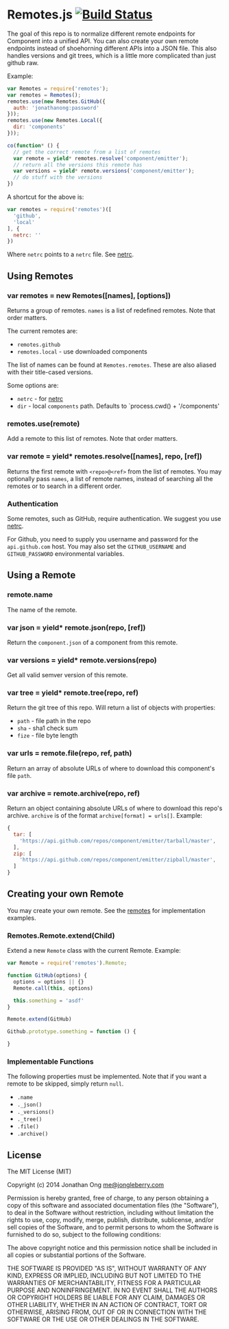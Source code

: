 # Remotes.js [![Build Status](https://travis-ci.org/component/remotes.js.png)](https://travis-ci.org/component/remotes.js)

The goal of this repo is to normalize different remote endpoints for Component into a unified API. You can also create your own remote endpoints instead of shoehorning different APIs into a JSON file. This also handles versions and git trees, which is a little more complicated than just github raw.

Example:

```js
var Remotes = require('remotes');
var remotes = Remotes();
remotes.use(new Remotes.GitHub({
  auth: 'jonathanong:password'
}));
remotes.use(new Remotes.Local({
  dir: 'components'
}));

co(function* () {
  // get the correct remote from a list of remotes
  var remote = yield* remotes.resolve('component/emitter');
  // return all the versions this remote has
  var versions = yield* remote.versions('component/emitter');
  // do stuff with the versions
})
```

A shortcut for the above is:

```js
var remotes = require('remotes')([
  'github',
  'local'
], {
  netrc: ''
})
```

Where `netrc` points to a `netrc` file. See [netrc](https://github.com/CamShaft/netrc).

## Using Remotes

### var remotes = new Remotes([names], [options])

Returns a group of remotes. `names` is a list of redefined remotes. Note that order matters.

The current remotes are:

- `remotes.github`
- `remotes.local` - use downloaded components

The list of names can be found at `Remotes.remotes`. These are also aliased with their title-cased versions.

Some options are:

- `netrc` - for [netrc](https://github.com/CamShaft/netrc)
- `dir` - local `components` path. Defaults to `process.cwd() + '/components'

### remotes.use(remote)

Add a remote to this list of remotes. Note that order matters.

### var remote = yield* remotes.resolve([names], repo, [ref])

Returns the first remote with `<repo>@<ref>` from the list of remotes. You may optionally pass `names`, a list of remote names, instead of searching all the remotes or to search in a different order.

### Authentication

Some remotes, such as GitHub, require authentication. We suggest you use [netrc](https://github.com/CamShaft/netrc).

For Github, you need to supply you username and password for the `api.github.com` host. You may also set the `GITHUB_USERNAME` and `GITHUB_PASSWORD` environmental variables.

## Using a Remote

### remote.name

The name of the remote.

### var json = yield* remote.json(repo, [ref])

Return the `component.json` of a component from this remote.

### var versions = yield* remote.versions(repo)

Get all valid semver version of this remote.

### var tree = yield* remote.tree(repo, ref)

Return the git tree of this repo. Will return a list of objects with properties:

- `path` - file path in the repo
- `sha` - sha1 check sum
- `fize` - file byte length

### var urls = remote.file(repo, ref, path)

Return an array of absolute URLs of where to download this component's file `path`.

### var archive = remote.archive(repo, ref)

Return an object containing absolute URLs of where to download this repo's archive. `archive` is of the format `archive[format] = urls[]`. Example:

```js
{
  tar: [
    'https://api.github.com/repos/component/emitter/tarball/master',
  ],
  zip: [
    'https://api.github.com/repos/component/emitter/zipball/master',
  ]
}
```

## Creating your own Remote

You may create your own remote. See the [remotes](https://github.com/component/remotes.js/tree/master/lib/remotes/github.js) for implementation examples.

### Remotes.Remote.extend(Child)

Extend a new `Remote` class with the current Remote. Example:

```js
var Remote = require('remotes').Remote;

function GitHub(options) {
  options = options || {}
  Remote.call(this, options)

  this.something = 'asdf'
}

Remote.extend(GitHub)

Github.prototype.something = function () {

}
```

### Implementable Functions

The following properties must be implemented. Note that if you want a remote to be skipped, simply return `null`.

- `.name`
- `._json()`
- `._versions()`
- `._tree()`
- `.file()`
- `.archive()`


## License

The MIT License (MIT)

Copyright (c) 2014 Jonathan Ong me@jongleberry.com

Permission is hereby granted, free of charge, to any person obtaining a copy
of this software and associated documentation files (the "Software"), to deal
in the Software without restriction, including without limitation the rights
to use, copy, modify, merge, publish, distribute, sublicense, and/or sell
copies of the Software, and to permit persons to whom the Software is
furnished to do so, subject to the following conditions:

The above copyright notice and this permission notice shall be included in
all copies or substantial portions of the Software.

THE SOFTWARE IS PROVIDED "AS IS", WITHOUT WARRANTY OF ANY KIND, EXPRESS OR
IMPLIED, INCLUDING BUT NOT LIMITED TO THE WARRANTIES OF MERCHANTABILITY,
FITNESS FOR A PARTICULAR PURPOSE AND NONINFRINGEMENT. IN NO EVENT SHALL THE
AUTHORS OR COPYRIGHT HOLDERS BE LIABLE FOR ANY CLAIM, DAMAGES OR OTHER
LIABILITY, WHETHER IN AN ACTION OF CONTRACT, TORT OR OTHERWISE, ARISING FROM,
OUT OF OR IN CONNECTION WITH THE SOFTWARE OR THE USE OR OTHER DEALINGS IN
THE SOFTWARE.